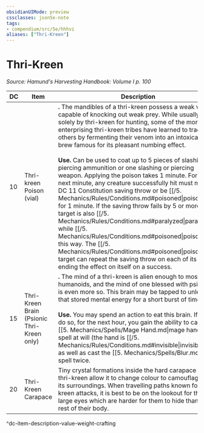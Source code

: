 ```yaml
---
obsidianUIMode: preview
cssclasses: json5e-note
tags:
- compendium/src/5e/hhhvi
aliases: ["Thri-Kreen"]
---
```

# Thri-Kreen
*Source: Hamund's Harvesting Handbook: Volume I p. 100* 

| DC | Item | Description | Value | Weight | Crafting |
|----|------|-------------|-------|--------|----------|
| 10 | Thri-kreen Poison (vial) | **.** The mandibles of a thri-kreen possess a weak venom capable of knocking out weak prey. While usually used solely by thri-kreen for hunting, some of the more enterprising thri-kreen tribes have learned to trade with others by fermenting their venom into an intoxicating brew famous for its pleasant numbing effect.<br /><br />**Use.** Can be used to coat up to 5 pieces of slashing or piercing ammunition or one slashing or piercing weapon. Applying the poison takes 1 minute. For the next minute, any creature successfully hit must make a DC 11 Constitution saving throw or be [[/5. Mechanics/Rules/Conditions.md#poisoned\|poisoned]] for 1 minute. If the saving throw fails by 5 or more, the target is also [[/5. Mechanics/Rules/Conditions.md#paralyzed\|paralyzed]] while [[/5. Mechanics/Rules/Conditions.md#poisoned\|poisoned]] this way. The [[/5. Mechanics/Rules/Conditions.md#poisoned\|poisoned]] target can repeat the saving throw on each of its turns, ending the effect on itself on a success. | 5 gp | 1 lb | — |
| 15 | Thri-Kreen Brain (Psionic Thri-Kreen only) | **.** The mind of a thri-kreen is alien enough to most other humanoids, and the mind of one blessed with psionics is even more so. This brain may be tapped to unleash that stored mental energy for a short burst of time.<br /><br />**Use.** You may spend an action to eat this brain. If you do so, for the next hour, you gain the ability to cast the [[5. Mechanics/Spells/Mage Hand.md\|mage hand]] spell at will (the hand is [[/5. Mechanics/Rules/Conditions.md#invisible\|invisible]]) as well as cast the [[5. Mechanics/Spells/Blur.md\|blur]] spell twice. | 5 gp | 2 lb | — |
| 20 | Thri-Kreen Carapace | Tiny crystal formations inside the hard carapace of the thri-kreen allow it to change colour to camouflage with its surroundings. When travelling paths known for thri-kreen attacks, it is best to be on the lookout for their large eyes which are harder for them to hide than the rest of their body. | 6 gp | 35 lb | [[5. Mechanics/Items/Camouflage Chitin.md\|Camouflage Chitin]] |
^dc-item-description-value-weight-crafting